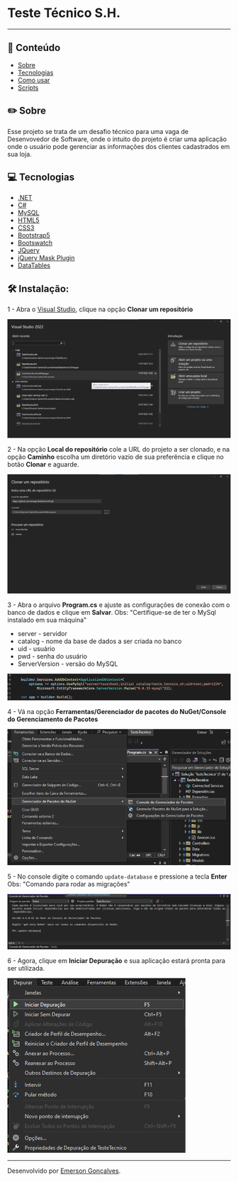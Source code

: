 ﻿#  Teste Técnico S.H.

---

## 📌 Conteúdo

- [Sobre](#-about)
- [Tecnologias](#-technology)
- [Como usar](#-how-to-use)
- [Scripts](#-scripts)

## ✏️ Sobre

Esse projeto se trata de um desafio técnico para uma vaga de Desenvovedor de Software, onde o intuito do projeto é criar uma aplicação onde o usuário pode gerenciar as informações dos clientes cadastrados em sua loja.


## 💻 Tecnologias

- [.NET](https://dotnet.microsoft.com/pt-br/)
- [C#](https://learn.microsoft.com/pt-br/dotnet/csharp/)
- [MySQL](https://www.mysql.com/)
- [HTML5](https://developer.mozilla.org/en-US/docs/Web/HTML)
- [CSS3](https://developer.mozilla.org/pt-BR/docs/Web/CSS)
- [Bootstrap5](https://getbootstrap.com/)
- [Bootswatch](https://bootswatch.com/)
- [JQuery](https://jquery.com/)
- [jQuery Mask Plugin](https://igorescobar.github.io/jQuery-Mask-Plugin/)
- [DataTables](https://datatables.net/)

## 🛠️ Instalação:

1 - Abra o [Visual Studio](https://visualstudio.microsoft.com/pt-br/downloads/), clique na opção **Clonar um repositório**

![imagem de ajuda](./wwwroot/assets/img/clonar.png)

2 - Na opção **Local do repositório** cole a URL do projeto a ser clonado, e na opção **Caminho** escolha um diretório vazio de sua preferência e clique no botão **Clonar** e aguarde.

![imagem de ajuda](./wwwroot/assets/img/clonando.png)

3 - Abra o arquivo **Program.cs** e ajuste as configurações de conexão com o banco de dados e clique em **Salvar**. 
Obs: "Certifique-se de ter o MySql instalado em sua máquina"

 - server - servidor 
 - catalog - nome da base de dados a ser criada no banco
 - uid - usuário 
 - pwd - senha do usuário
 - ServerVersion - versão do MySQL
 
![imagem de ajuda](./wwwroot/assets/img/programcs.png)

4 - Vá na opção **Ferramentas/Gerenciador de pacotes do NuGet/Console do Gerenciamento de Pacotes**

![imagem de ajuda](./wwwroot/assets/img/nuget.png)

5 - No console digite o comando ```update-database``` e pressione a tecla **Enter**
Obs: "Comando para rodar as migrações"

![imagem de ajuda](./wwwroot/assets/img/migracao.png)

6 - Agora, clique em **Iniciar Depuração** e sua aplicação estará pronta para ser utilizada.

![imagem de ajuda](./wwwroot/assets/img/depuracao.png)

---

Desenvolvido por [Emerson Gonçalves](https://www.linkedin.com/in/emerson-goncalves-dos-santos/). 